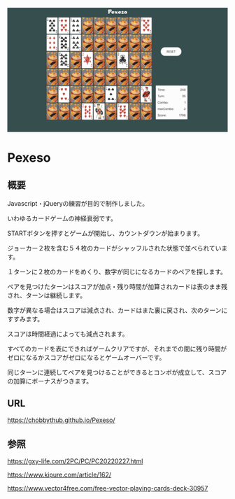 ![pexeso_thumbnail](/Pexeso/img/pexeso_thumbnail_l.jpg)

# Pexeso

## 概要

Javascript・jQueryの練習が目的で制作しました。

いわゆるカードゲームの神経衰弱です。

STARTボタンを押すとゲームが開始し、カウントダウンが始まります。

ジョーカー２枚を含む５４枚のカードがシャッフルされた状態で並べられています。

１ターンに２枚のカードをめくり、数字が同じになるカードのペアを探します。

ペアを見つけたターンはスコアが加点・残り時間が加算されカードは表のまま残され、ターンは継続します。

数字が異なる場合はスコアは減点され、カードはまた裏に戻され、次のターンにすすみます。

スコアは時間経過によっても減点されます。

すべてのカードを表にできればゲームクリアですが、それまでの間に残り時間がゼロになるかスコアがゼロになるとゲームオーバーです。

同じターンに連続してペアを見つけることができるとコンボが成立して、スコアの加算にボーナスがつきます。

## URL

https://chobbythub.github.io/Pexeso/

## 参照

https://gxy-life.com/2PC/PC/PC20220227.html

https://www.kipure.com/article/162/

https://www.vector4free.com/free-vector-playing-cards-deck-30957
